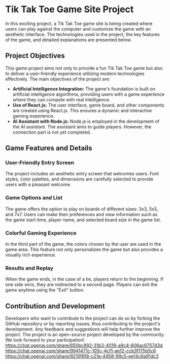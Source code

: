 # Tik Tak Toe Game Site Project

In this exciting project, a Tik Tak Toe game site is being created where users can play against the computer and customize the game with an aesthetic interface. The technologies used in the project, the key features of the game, and detailed explanations are presented below.
## Project Objectives
This game project aims not only to provide a fun Tik Tak Toe game but also to deliver a user-friendly experience utilizing modern technologies effectively. The main objectives of the project are:
- **Artificial Intelligence Integration:** The game's foundation is built on artificial intelligence algorithms, providing users with a game experience where they can compete with real intelligence.
- **Use of React.js:** The user interface, game board, and other components are created using React.js. This ensures a dynamic and interactive gaming experience.
- **AI Assistant with Node.js:** Node.js is employed in the development of the AI assistant. The assistant aims to guide players. However, the connection part is not yet completed.
## Game Features and Details
### User-Friendly Entry Screen
The project includes an aesthetic entry screen that welcomes users. Font styles, color palettes, and dimensions are carefully selected to provide users with a pleasant welcome.
### Game Options and List
The game offers the option to play on boards of different sizes: 3x3, 5x5, and 7x7. Users can make their preferences and view information such as the game start time, player name, and selected board size in the game list.
### Colorful Gaming Experience
In the third part of the game, the colors chosen by the user are used in the game area. This feature not only personalizes the game but also provides a visually rich experience.
### Results and Replay
When the game ends, in the case of a tie, players return to the beginning. If one side wins, they are redirected to a second page. Players can exit the game anytime using the "Exit" button.
## Contribution and Development
Developers who want to contribute to the project can do so by forking the GitHub repository or by reporting issues, thus contributing to the project's development. Any feedback and suggestions will help further improve the project. The project is an open-source project developed by the community. We look forward to your participation!
https://chat.openai.com/share/850bc992-31b3-4019-a9c4-606ac675743d 
https://chat.openai.com/share/9941471c-105c-4cf1-ae12-ccb3f175b5c6
https://chat.openai.com/share/9210f6f8-c21a-4458-99c5-ee14c6a91dc3
